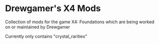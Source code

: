 # Drewgamer's X4 Mods
Collection of mods for the game X4: Foundations which are being worked on or maintained by Drewgamer

Currently only contains "crystal_rarities"
